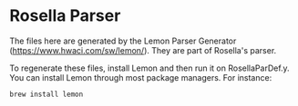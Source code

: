 # Rosella Parser
The files here are generated by the Lemon Parser Generator (https://www.hwaci.com/sw/lemon/). They are part of Rosella's parser. 

To regenerate these files, install Lemon and then run it on RosellaParDef.y. You can install Lemon through most package managers. For instance:

    brew install lemon
